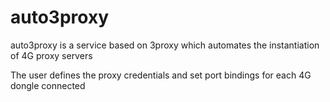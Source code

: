 # auto3proxy
auto3proxy is a service based on 3proxy which automates the instantiation of 4G proxy servers

The user defines the proxy credentials and set port bindings for each 4G dongle connected
